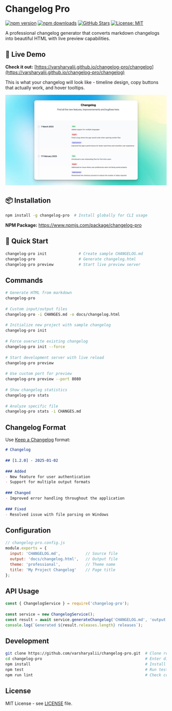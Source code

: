 # Changelog Pro

[![npm version](https://badge.fury.io/js/changelog-pro.svg)](https://www.npmjs.com/package/changelog-pro)
[![npm downloads](https://img.shields.io/npm/dm/changelog-pro.svg)](https://www.npmjs.com/package/changelog-pro)
[![GitHub Stars](https://img.shields.io/github/stars/varsharyalii/changelog-pro.svg)](https://github.com/varsharyalii/changelog-pro/stargazers)
[![License: MIT](https://img.shields.io/badge/License-MIT-yellow.svg)](https://opensource.org/licenses/MIT)

A professional changelog generator that converts markdown changelogs into beautiful HTML with live preview capabilities.

## 🌟 Live Demo

**Check it out:** [https://varsharyalii.github.io/changelog-pro/changelog](https://varsharyalii.github.io/changelog-pro/changelog)

This is what your changelog will look like - timeline design, copy buttons that actually work, and hover tooltips.

![Changelog Pro Preview](https://github.com/varsharyalii/changelog-pro/raw/main/changelog-preview.jpg)

## 📦 Installation

```bash
npm install -g changelog-pro  # Install globally for CLI usage
```

**NPM Package:** https://www.npmjs.com/package/changelog-pro

## 🚀 Quick Start

```bash
changelog-pro init              # Create sample CHANGELOG.md
changelog-pro                   # Generate changelog.html
changelog-pro preview           # Start live preview server
```

## Commands

```bash
# Generate HTML from markdown
changelog-pro

# Custom input/output files
changelog-pro -i CHANGES.md -o docs/changelog.html

# Initialize new project with sample changelog
changelog-pro init

# Force overwrite existing changelog
changelog-pro init --force

# Start development server with live reload
changelog-pro preview

# Use custom port for preview
changelog-pro preview --port 8080

# Show changelog statistics
changelog-pro stats

# Analyze specific file
changelog-pro stats -i CHANGES.md
```

## Changelog Format

Use [Keep a Changelog](https://keepachangelog.com/) format:

```markdown
# Changelog

## [1.2.0] - 2025-01-02

### Added
- New feature for user authentication
- Support for multiple output formats

### Changed
- Improved error handling throughout the application

### Fixed
- Resolved issue with file parsing on Windows
```

## Configuration

```javascript
// changelog-pro.config.js
module.exports = {
  input: 'CHANGELOG.md',           // Source file
  output: 'docs/changelog.html',   // Output file
  theme: 'professional',           // Theme name
  title: 'My Project Changelog'    // Page title
};
```

## API Usage

```javascript
const { ChangelogService } = require('changelog-pro');

const service = new ChangelogService();
const result = await service.generateChangelog('CHANGELOG.md', 'output.html');
console.log(`Generated ${result.releases.length} releases`);
```

## Development

```bash
git clone https://github.com/varsharyalii/changelog-pro.git  # Clone repo
cd changelog-pro                                             # Enter directory
npm install                                                  # Install dependencies
npm test                                                     # Run tests
npm run lint                                                 # Check code style
```

## License

MIT License - see [LICENSE](LICENSE) file. 